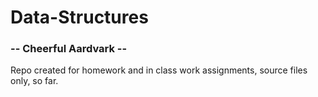 # Data-Structures
### -- Cheerful Aardvark --
Repo created for homework and in class work assignments, source files only, so far.
